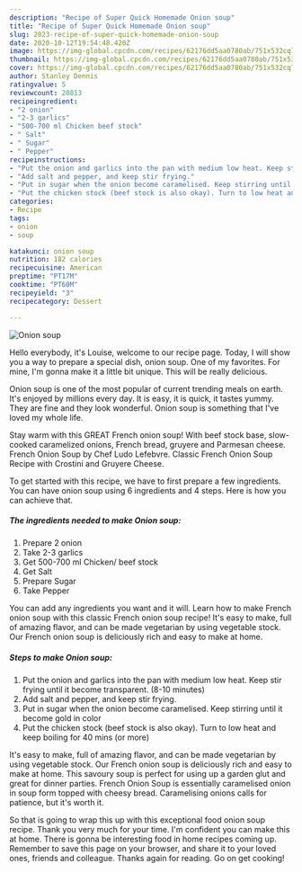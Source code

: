 ```yaml
---
description: "Recipe of Super Quick Homemade Onion soup"
title: "Recipe of Super Quick Homemade Onion soup"
slug: 2023-recipe-of-super-quick-homemade-onion-soup
date: 2020-10-12T19:54:48.420Z
image: https://img-global.cpcdn.com/recipes/62176dd5aa0780ab/751x532cq70/onion-soup-recipe-main-photo.jpg
thumbnail: https://img-global.cpcdn.com/recipes/62176dd5aa0780ab/751x532cq70/onion-soup-recipe-main-photo.jpg
cover: https://img-global.cpcdn.com/recipes/62176dd5aa0780ab/751x532cq70/onion-soup-recipe-main-photo.jpg
author: Stanley Dennis
ratingvalue: 5
reviewcount: 20813
recipeingredient:
- "2 onion"
- "2-3 garlics"
- "500-700 ml Chicken beef stock"
- " Salt"
- " Sugar"
- " Pepper"
recipeinstructions:
- "Put the onion and garlics into the pan with medium low heat. Keep stir frying until it become transparent. (8-10 minutes)"
- "Add salt and pepper, and keep stir frying."
- "Put in sugar when the onion become caramelised. Keep stirring until it become gold in color"
- "Put the chicken stock (beef stock is also okay). Turn to low heat and keep boiling for 40 mins (or more)"
categories:
- Recipe
tags:
- onion
- soup

katakunci: onion soup 
nutrition: 182 calories
recipecuisine: American
preptime: "PT17M"
cooktime: "PT60M"
recipeyield: "3"
recipecategory: Dessert

---
```



![Onion soup](https://img-global.cpcdn.com/recipes/62176dd5aa0780ab/751x532cq70/onion-soup-recipe-main-photo.jpg)

Hello everybody, it's Louise, welcome to our recipe page. Today, I will show you a way to prepare a special dish, onion soup. One of my favorites. For mine, I'm gonna make it a little bit unique. This will be really delicious.

Onion soup is one of the most popular of current trending meals on earth. It's enjoyed by millions every day. It is easy, it is quick, it tastes yummy. They are fine and they look wonderful. Onion soup is something that I've loved my whole life.

Stay warm with this GREAT French onion soup! With beef stock base, slow-cooked caramelized onions, French bread, gruyere and Parmesan cheese. French Onion Soup by Chef Ludo Lefebvre. Classic French Onion Soup Recipe with Crostini and Gruyere Cheese.


To get started with this recipe, we have to first prepare a few ingredients. You can have onion soup using 6 ingredients and 4 steps. Here is how you can achieve that.

<!--inarticleads1-->

##### The ingredients needed to make Onion soup:

1. Prepare 2 onion
1. Take 2-3 garlics
1. Get 500-700 ml Chicken/ beef stock
1. Get  Salt
1. Prepare  Sugar
1. Take  Pepper


You can add any ingredients you want and it will. Learn how to make French onion soup with this classic French onion soup recipe! It&#39;s easy to make, full of amazing flavor, and can be made vegetarian by using vegetable stock. Our French onion soup is deliciously rich and easy to make at home. 

<!--inarticleads2-->

##### Steps to make Onion soup:

1. Put the onion and garlics into the pan with medium low heat. Keep stir frying until it become transparent. (8-10 minutes)
1. Add salt and pepper, and keep stir frying.
1. Put in sugar when the onion become caramelised. Keep stirring until it become gold in color
1. Put the chicken stock (beef stock is also okay). Turn to low heat and keep boiling for 40 mins (or more)


It&#39;s easy to make, full of amazing flavor, and can be made vegetarian by using vegetable stock. Our French onion soup is deliciously rich and easy to make at home. This savoury soup is perfect for using up a garden glut and great for dinner parties. French Onion Soup is essentially caramelised onion in soup form topped with cheesy bread. Caramelising onions calls for patience, but it&#39;s worth it. 

So that is going to wrap this up with this exceptional food onion soup recipe. Thank you very much for your time. I'm confident you can make this at home. There is gonna be interesting food in home recipes coming up. Remember to save this page on your browser, and share it to your loved ones, friends and colleague. Thanks again for reading. Go on get cooking!
